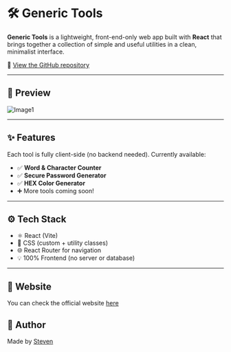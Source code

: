 # 🛠️ Generic Tools

**Generic Tools** is a lightweight, front-end-only web app built with **React** that brings together a collection of simple and useful utilities in a clean, minimalist interface.

🔗 [View the GitHub repository](https://github.com/S1even/Generic-Tools)

---

## 📸 Preview

![Image1](https://github.com/user-attachments/assets/1648a5e3-2700-487d-98f8-7cf3b342db7b)

---

## ✨ Features

Each tool is fully client-side (no backend needed). Currently available:

- ✅ **Word & Character Counter**
- ✅ **Secure Password Generator**
- ✅ **HEX Color Generator**
- ➕ More tools coming soon!

---

## ⚙️ Tech Stack

- ⚛️ React (Vite)
- 🎨 CSS (custom + utility classes)
- 🌐 React Router for navigation
- 💡 100% Frontend (no server or database)

---

## 🚀 Website

You can check the official website [here](https://generic-tools.vercel.app/)

## 👤 Author

Made by [Steven](https://github.com/S1even)
